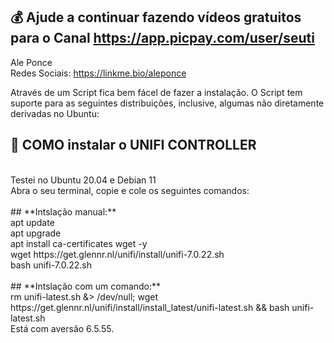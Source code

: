 ## 💰 Ajude a continuar fazendo vídeos gratuitos para o Canal https://app.picpay.com/user/seuti

Ale Ponce<br>
Redes Sociais: https://linkme.bio/aleponce<br>

Através de um Script fica bem fácel de fazer a instalação. O Script tem suporte para as seguintes distribuições, inclusive, algumas não diretamente derivadas no Ubuntu:<br>

## **📡 COMO instalar o UNIFI CONTROLLER**
<br>
Testei no Ubuntu 20.04 e Debian 11<br>
Abra o seu terminal, copie e cole os seguintes comandos:<br>
<br>
## **Intslação manual:**<br>
apt update<br>
apt upgrade<br>
apt install ca-certificates wget -y<br>
wget https://get.glennr.nl/unifi/install/unifi-7.0.22.sh<br>
bash unifi-7.0.22.sh<br>
<br>
## **Intslação com um comando:**<br>
rm unifi-latest.sh &> /dev/null; wget https://get.glennr.nl/unifi/install/install_latest/unifi-latest.sh && bash unifi-latest.sh<br>
Está com aversão 6.5.55.
<br>


